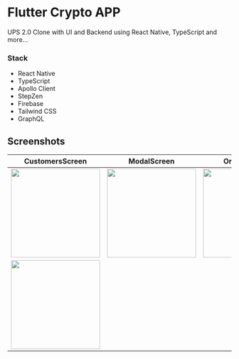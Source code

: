 # Flutter Crypto APP
UPS 2.0 Clone with UI and Backend using React Native, TypeScript and more...

### Stack
- React Native
- TypeScript
- Apollo Client
- StepZen
- Firebase
- Tailwind CSS
- GraphQL

## Screenshots


| CustomersScreen | ModalScreen | OrdersScreen | OrderScreen |
|  --- |  ---    |   ---    |   ---    |
|<img src="https://user-images.githubusercontent.com/91256437/222896796-c422796b-7f0c-468f-b646-01b98059e019.png" width="200">|<img src="https://user-images.githubusercontent.com/91256437/222896808-103d8a5d-f280-4d2f-a320-a2026726bd2f.png" width="200">|<img src="https://user-images.githubusercontent.com/91256437/222896818-381048d9-487b-4277-a645-7e9418d7b2f9.png" width="200">|
<img src="https://user-images.githubusercontent.com/91256437/222896825-1375bef9-45db-4f2b-81fe-e836512a87ec.png" width="200">| 
